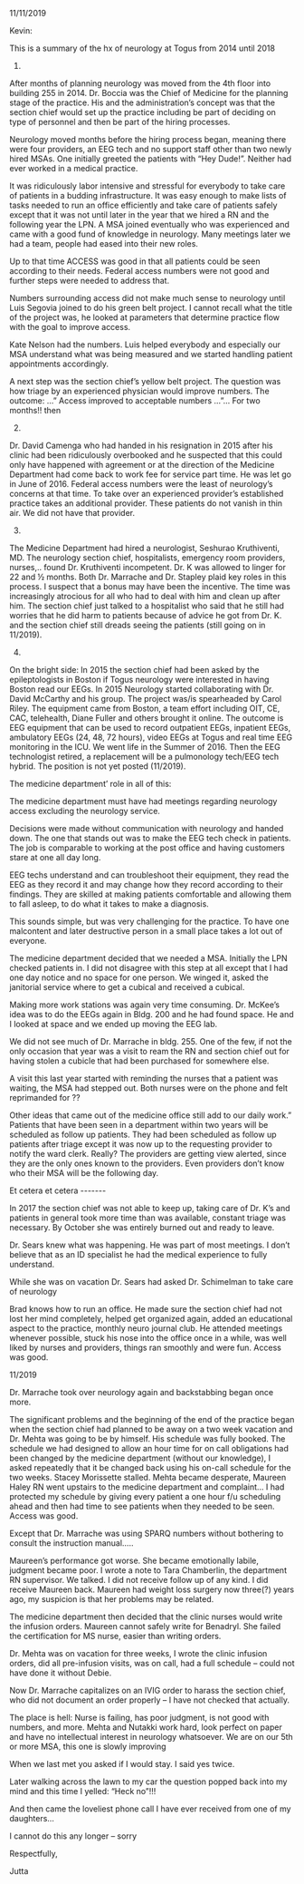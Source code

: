 11/11/2019


Kevin:

This is a summary of the hx of neurology at Togus from 2014 until 2018

1)
After months of planning neurology was moved from the 4th floor into building 255 in 2014. Dr. Boccia was the Chief of Medicine for the planning stage of the practice. His and the administration’s concept was that the section chief would set up the practice including be part of deciding on type of personnel  and then be part of the hiring processes.

Neurology moved months before the hiring process began, meaning there were four providers, an EEG tech and no support staff other than two newly hired MSAs. One initially greeted the patients with “Hey Dude!”. Neither had ever worked in a medical practice.

It was ridiculously labor intensive and stressful for everybody to take care of patients in a budding infrastructure.
It was easy enough to make lists of tasks needed to run an office efficiently and take care of patients safely except that it was not until later in the year  that  we hired a RN and the following year the LPN. A MSA joined eventually who was experienced and came with a good fund of knowledge in neurology. 
Many meetings later we had a team, people had eased into their new roles.
 
Up to that time ACCESS was good in that all patients could be seen according to their needs.
Federal access numbers were not good  and further steps were needed to address that.

Numbers surrounding access  did not make much sense to neurology until Luis Segovia joined to do his green belt project. 
I cannot recall what the title of the project was, he looked at parameters that determine practice flow with the goal to improve access.  

Kate Nelson had the numbers.
Luis helped everybody and especially our MSA  understand what was being measured and we started handling patient appointments accordingly.

A next step was the section chief’s yellow belt project. The question was how triage by an experienced physician would improve numbers.
The outcome:
…” Access improved to acceptable numbers …”…
For two months!! then

2)
Dr. David Camenga who had handed in his resignation in 2015 after his clinic had been ridiculously overbooked and he suspected that this could only have happened with agreement or at the direction of the Medicine Department had come back to work fee for service part time. He was let go in June of 2016.  Federal access numbers were the least of neurology’s concerns at that time.
To take over an experienced provider’s established practice takes an additional provider. These patients do not vanish in thin air. We did not have that provider.

3)
The Medicine Department had hired a neurologist, Seshurao Kruthiventi, MD. 
The neurology section chief, hospitalists, emergency room providers, nurses,..  found Dr. Kruthiventi incompetent.  Dr. K was allowed to linger for 22 and ½ months. Both Dr. Marrache and Dr. Stapley plaid key roles in this process. I suspect that a bonus may have been the incentive. 
The time was increasingly atrocious for all who had to deal with him and clean up after him. The section chief just talked to a hospitalist who said that he still had worries that he did harm to patients because of advice he got from Dr. K. and the section chief still dreads seeing the patients (still going on in 11/2019).

4)
On the bright side:
In 2015 the section chief had been asked by the epileptologists in Boston if Togus neurology were interested in having Boston read our EEGs. In 2015 Neurology  started collaborating with Dr. David McCarthy and his group. The project was/is spearheaded by Carol Riley. The equipment came from Boston, a team effort including OIT, CE, CAC, telehealth, Diane Fuller and others brought it online. The outcome is EEG equipment that can be used to record outpatient EEGs, inpatient EEGs, ambulatory EEGs (24, 48, 72 hours), video EEGs at Togus and real time EEG monitoring in the ICU.
We went life in the Summer of 2016.
Then the EEG technologist retired, a replacement will be a pulmonology tech/EEG tech hybrid.
The position is not yet posted (11/2019).

The medicine department’ role in all of this:

The medicine department must have had meetings regarding neurology access excluding the neurology service.

Decisions were made without communication with neurology and handed down. The one that stands out was to make the EEG tech check in patients. The job is comparable to working at the post office and having customers stare at one all day long.

EEG techs understand and can troubleshoot their equipment, they read the EEG as they record it and may change how they record according to their findings. They are skilled at making patients comfortable and allowing them to fall asleep, to do what it takes to make a diagnosis.

This sounds simple, but was very challenging for the practice. To have one malcontent and later destructive person in a small place takes a lot out of everyone. 

The medicine department decided that we needed a MSA. Initially the LPN checked patients in. I did not disagree with this step at all except that I had one day notice and no space for one person.
We winged it,  asked the janitorial service where to get a cubical and received a cubical.

Making more work stations was again very time consuming. Dr. McKee’s idea was to do the EEGs again in Bldg. 200 and he had found space.  He and I looked at space and we ended up moving the EEG lab.

We did not see much of Dr. Marrache in bldg. 255. One of the few, if not the only occasion that year was a visit to ream the RN and section chief out for having stolen a cubicle that had been purchased for somewhere else.

A visit this last year started with reminding the nurses that a patient was waiting, the MSA had stepped out. Both nurses were on the phone and felt reprimanded for ??

Other ideas that came out of the medicine office still add to our daily work.” 
Patients that have been seen in a department within two years will be scheduled as follow up patients. They had been scheduled as follow up patients after triage except it was now up to the requesting provider to notify the ward clerk. Really? The providers are getting view alerted, since they are the only ones known to the providers. Even providers don’t know who their MSA will be the following day.

Et cetera et cetera
						-------

In 2017 the section chief was not able to keep up, taking care of Dr. K’s and patients in general took more time than was available, constant triage was necessary. By October she was entirely burned out and ready to leave.

Dr. Sears knew what was happening. He was part of most meetings. I don’t believe that as an ID specialist he had the medical experience to fully understand.

While she was on vacation Dr. Sears had asked Dr. Schimelman to take care of neurology

Brad knows how to run an office.
He made sure the section chief had not lost her mind completely, helped get organized again, added an educational aspect to the practice, monthly neuro journal club. He attended meetings whenever possible, stuck his nose into the office once in a while, was well liked by nurses and providers, things ran smoothly and were fun. Access was good.


11/2019

Dr. Marrache took over neurology again and backstabbing began once more.

The significant problems and the beginning of the end of the practice began when the section chief had planned to be away on a two week vacation and Dr. Mehta was going to be by himself. His schedule was fully booked. The schedule we had designed to allow an hour time for on call obligations had been changed by the medicine department (without our knowledge), I asked repeatedly that it be changed back using his on-call schedule for the two weeks. Stacey Morissette stalled. Mehta became desperate, Maureen Haley RN went upstairs to the medicine department and complaint…
I had protected my schedule by giving every patient a one hour f/u scheduling ahead and then had time to see patients when they needed to be seen. Access was good.

Except that Dr. Marrache was using SPARQ numbers without bothering to consult the instruction manual…..

Maureen’s performance got worse. She became emotionally labile, judgment became poor.
I wrote a note to Tara Chamberlin, the department RN supervisor. We talked. I did not receive follow up of any kind. I did receive Maureen back.
Maureen had weight loss surgery now three(?) years ago, my suspicion is that her problems may be related. 

The medicine department then decided that the clinic nurses would write the infusion orders. Maureen cannot safely write for Benadryl.
She failed the certification for MS nurse, easier than writing orders.

Dr. Mehta was on vacation for three weeks, I wrote the clinic infusion orders, did all pre-infusion visits, was on call, had a full schedule – could not have done it without Debie.

Now Dr. Marrache capitalizes on an IVIG order to harass the section chief, who did not document an order properly – I have not checked that actually.



The place is hell:
Nurse is failing, has poor judgment, is not good with numbers, and more.
Mehta and Nutakki work hard, look perfect on paper and have no intellectual interest in neurology whatsoever. 
We are on our 5th or more MSA, this one is slowly improving

When we last met you asked if I would stay. I said yes twice. 

Later walking across the lawn to my car the question popped back into my mind and this time I yelled: “Heck no”!!!

And then came the loveliest phone call I have ever received from one of my daughters…


I cannot do this any longer – sorry

Respectfully,

Jutta


